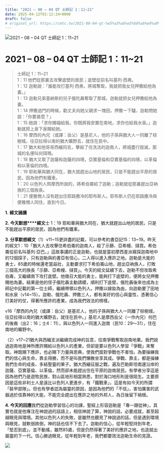 ```yaml
---
title: "2021 – 08 – 04 QT 士師記 1：11~21"
date: 2025-04-12T01:12:24+0800
draft: false
# original_url: https://cmtc.tw/2021-08-04-qt-%e5%a3%ab%e5%b8%ab%e8%a8%98-1%ef%bc%9a1121
---
```


![2021 – 08 – 04 QT 士師記 1：11\~21](/images/qt.jpg   "2021 – 08 – 04 QT 士師記 1：11\~21")

# 2021 – 08 – 04 QT 士師記 1：11\~21

> 士師記 1：11\~21  
> 1：11 他們從那裏去攻擊底壁的居民；底壁從前名叫基列‧西弗。  
> 1：12 迦勒說：「誰能攻打基列‧西弗，將城奪取，我就把我女兒押撒給他為妻。」  
> 1：13 迦勒兄弟基納斯的兒子俄陀聶奪取了那城，迦勒就把女兒押撒給他為妻。  
> 1：14 押撒過門的時候，勸丈夫向她父親求一塊田。押撒一下驢，迦勒問她說：「你要甚麼？」  
> 1：15 她說：「求你賜福給我，你既將我安置在南地，求你也給我水泉。」迦勒就把上泉下泉賜給她。  
> 1：16 摩西的內兄（或譯：岳父）是基尼人，他的子孫與猶大人一同離了棕樹城，往亞拉得以南的猶大曠野去，就住在民中。  
> 1：17 猶大和他哥哥西緬同去，擊殺了住洗法的迦南人，將城盡行毀滅，那城的名便叫何珥瑪。  
> 1：18 猶大又取了迦薩和迦薩的四境，亞實基倫和亞實基倫的四境，以革倫和以革倫的四境。  
> 1：19 耶和華與猶大同在，猶大就趕出山地的居民，只是不能趕出平原的居民，因為他們有鐵車。  
> 1：20 以色列人照摩西所說的，將希伯崙給了迦勒；迦勒就從那裏趕出亞衲族的三個族長。  
> 1：21 便雅憫人沒有趕出住耶路撒冷的耶布斯人。耶布斯人仍在耶路撒冷與便雅憫人同住，直到今日。

**1.** **經文誦讀**

**2. 今天默想****經文**士 1：19 耶和華與猶大同在，猶大就趕出山地的居民，只是不能趕出平原的居民，因為他們有鐵車。

**3. 分享默想經文**（1）v11\~15更詳盡的記載，可以參考約書亞記15：13\~19。昨天的經文1：10「猶大人去攻擊住希伯崙的迦南人，殺了示篩、亞希幔、撻買。希伯崙從前名叫基列‧亞巴。」這故事講的正是迦勒，也就是當初摩西差派窺探迦南地中的12個探子，只有迦勒與約書亞有信心，二人得以進入應許之地。迦勒是大能的勇士，85歲的時候還老當益壯，主動要求打下希伯崙山地，趕出亞衲族人，打敗三個高大的族長「示篩、亞希幔、撻買」。今天的經文延續下去，迦勒不但攻取希伯崙，又繼續南下攻打底壁。他徵召大能的勇士，能夠打下底壁的，便將女兒押撒賜他為妻。結果是他的侄子俄陀聶主動請纓，順利打下底壁，俄陀聶後來也成為士師記中記載的第一位士師，繼續帶領以色列人。押撒以嫁妝為由，向迦勒要了田地和水泉（v14\~15）。迦勒、俄陀聶、押撒三人，都有美好的信心與靈性，憑著信心打美好的仗，得著所應許的產業，成為我們效法的榜樣。

v16「摩西的內兄（或譯：岳父）是基尼人，他的子孫與猶大人一同離了棕樹城，往亞拉得以南的猶大曠野去，就住在民中。」基尼人是摩西岳父（一作內兄）何巴的後裔（出2：16；士4：11），與以色列人一同進入迦南（民10：29～31），住在南地的曠野中。

（2）v17\~21猶大與西緬支派繼續完成神的旨意，往南爭戰奪取迦南地業。我們說過迦南地是神所應許賜給以色列人的產業，但卻是要以色列人學習「爭戰」來奪取。神既賜下應許，也必賜下力量與恩典，使我們面對爭戰也不害怕，為要操練我們的信心與生命，靠主得勝，而不是叫我們懶散坐享其成。爭戰、靠主，都是操練我們生命的成長、多結聖靈的果子。猶大西緬征服之戰，遍及巴勒斯坦南邊沿岸的迦薩、亞實基倫、以革倫，然而卻未能趕出住在平原的迦南居民。有學者分享這是因為他們乃是遊牧民族，對山區地形相當熟悉，對於海口地形則是很陌生。主要原因是這些非利士人是遠比以色列人更進步，有「鐵戰車」，這是有如今天的所謂「裝甲部隊」。但也有學者認為屬靈的原因，是因為他們的「不信」，害怕厲害的武器過於信靠神的大能，不能完全趕出在應許之地的外邦人，為日後留下禍根。

**4. 今天的回應**我們從迦勒學習信心的功課，聖經上形容迦勒是「專一跟從神」，其實也就是他專注在神說過的話語上，相信神說了算，神說的話，必要成就，甚至超越眼見與環境。其他以色列人的失敗，是雖然也聽見了神說過的話，但是遇到環境與眼見，就軟弱跌倒，神的話也信不下去了。迦勒的信心，從年輕堅持到年老，「堅忍到底」，並不動搖，雖然85歲，但是仍然得著了美好的應許之地，也造就出屬靈的下一代。信心勝過眼見，從年輕到年老，我們都要效法迦勒生命的見證。

![](/images/20210804.jpg)